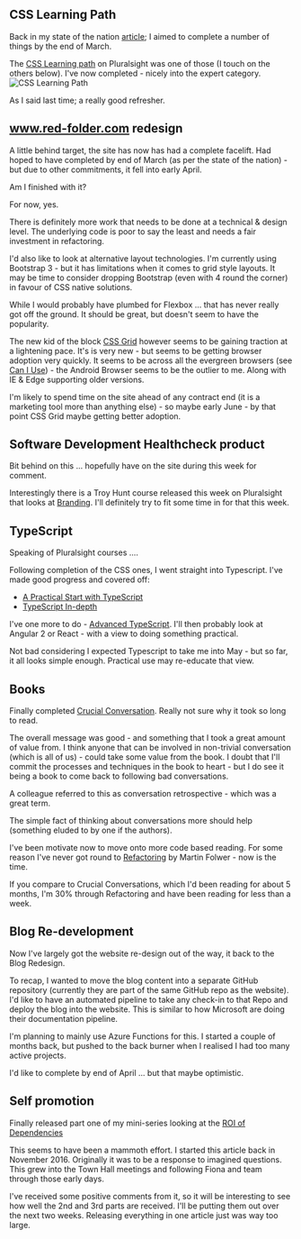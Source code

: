 ## CSS Learning Path
Back in my state of the nation [article](/blog/rfc-weekly-13th-march-2017); I aimed to complete a number of things by the end of March.

The [CSS Learning path](https://app.pluralsight.com/paths/skills/css) on Pluralsight was one of those (I touch on the others below).  I've now completed - nicely into the expert category.
![CSS Learning Path](/media/blog/rfc-weekly-10th-april-2017/CssLearningPath.png)

As I said last time; a really good refresher.

## www.red-folder.com redesign
A little behind target, the site has now has had a complete facelift.  Had hoped to have completed by end of March (as per the state of the nation) - but due to other commitments, it fell into early April.

Am I finished with it?

For now, yes.

There is definitely more work that needs to be done at a technical & design level.  The underlying code is poor to say the least and needs a fair investment in refactoring.

I'd also like to look at alternative layout technologies.  I'm currently using Bootstrap 3 - but it has limitations when it comes to grid style layouts.  It may be time to consider dropping Bootstrap (even with 4 round the corner) in favour of CSS native solutions.

While I would probably have plumbed for Flexbox ... that has never really got off the ground.  It should be great, but doesn't seem to have the popularity.

The new kid of the block [CSS Grid](https://developer.mozilla.org/en-US/docs/Web/CSS/CSS_Grid_Layout) however seems to be gaining traction at a lightening pace.  It's is very new - but seems to be getting browser adoption very quickly.  It seems to be across all the evergreen browsers (see [Can I Use](http://caniuse.com/#feat=css-grid)) - the Android Browser seems to be the outlier to me.  Along with IE & Edge supporting older versions.

I'm likely to spend time on the site ahead of any contract end (it is a marketing tool more than anything else) - so maybe early June - by that point CSS Grid maybe getting better adoption.

## Software Development Healthcheck product
Bit behind on this ... hopefully have on the site during this week for comment.

Interestingly there is a Troy Hunt course released this week on Pluralsight that looks at [Branding](https://app.pluralsight.com/library/courses/play-by-play-crafting-a-brand-for-growth-and-prosperity/table-of-contents).  I'll definitely try to fit some time in for that this week.

## TypeScript
Speaking of Pluralsight courses ....

Following completion of the CSS ones, I went straight into Typescript.  I've made good progress and covered off:

* [A Practical Start with TypeScript](https://app.pluralsight.com/library/courses/typescript-practical-start)
* [TypeScript In-depth](https://app.pluralsight.com/library/courses/typescript-in-depth)

I've one more to do - [Advanced TypeScript](https://app.pluralsight.com/library/courses/typescript-advanced/table-of-contents).  I'll then probably look at Angular 2 or React - with a view to doing something practical.

Not bad considering I expected Typescript to take me into May - but so far, it all looks simple enough.  Practical use may re-educate that view.

## Books
Finally completed [Crucial Conversation](https://www.amazon.co.uk/Crucial-Conversations-Tools-Talking-Stakes/dp/0071401946).  Really not sure why it took so long to read.

The overall message was good - and something that I took a great amount of value from.  I think anyone that can be involved in non-trivial conversation (which is all of us) - could take some value from the book.  I doubt that I'll commit the processes and techniques in the book to heart - but I do see it being a book to come back to following bad conversations.

A colleague referred to this as conversation retrospective - which was a great term.

The simple fact of thinking about conversations more should help (something eluded to by one if the authors).

I've been motivate now to move onto more code based reading.  For some reason I've never got round to [Refactoring](https://www.amazon.co.uk/Refactoring-Improving-Design-Existing-Technology/dp/0201485672/ref=sr_1_1?ie=UTF8&qid=1491824100&sr=8-1&keywords=refactoring) by Martin Folwer - now is the time.

If you compare to Crucial Conversations, which I'd been reading for about 5 months, I'm 30% through Refactoring and have been reading for less than a week.
 
## Blog Re-development
Now I've largely got the website re-design out of the way, it back to the Blog Redesign.

To recap, I wanted to move the blog content into a separate GitHub repository (currently they are part of the same GitHub repo as the website).  I'd like to have an automated pipeline to take any check-in to that Repo and deploy the blog into the website.  This is similar to how Microsoft are doing their documentation pipeline.

I'm planning to mainly use Azure Functions for this.  I started a couple of months back, but pushed to the back burner when I realised I had too many active projects.

I'd like to complete by end of April ... but that maybe optimistic.

## Self promotion
Finally released part one of my mini-series looking at the [ROI of Dependencies](/blog/roi-of-dependencies-part-1)

This seems to have been a mammoth effort.  I started this article back in November 2016.  Originally it was to be a response to imagined questions.  This grew into the Town Hall meetings and following Fiona and team through those early days.

I've received some positive comments from it, so it will be interesting to see how well the 2nd and 3rd parts are received.  I'll be putting them out over the next two weeks.  Releasing everything in one article just was way too large.
